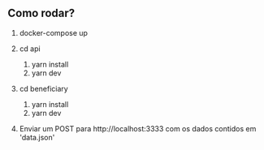 ## Como rodar?

1. docker-compose up

2. cd api
    1. yarn install
    2. yarn dev

3. cd beneficiary
    1. yarn install 
    2. yarn dev

4. Enviar um POST para http://localhost:3333 com os dados contidos em 'data.json' 